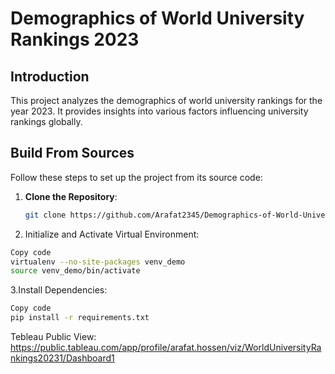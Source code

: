 # Demographics of World University Rankings 2023

## Introduction
This project analyzes the demographics of world university rankings for the year 2023. It provides insights into various factors influencing university rankings globally.

## Build From Sources
Follow these steps to set up the project from its source code:

1. **Clone the Repository**:
   ```bash
   git clone https://github.com/Arafat2345/Demographics-of-World-University-Rankings-2023.git
   ```
2. Initialize and Activate Virtual Environment:
 ```bash
Copy code
virtualenv --no-site-packages venv_demo
source venv_demo/bin/activate
 ```
3.Install Dependencies:
```bash
Copy code
pip install -r requirements.txt
```
Tebleau Public View: https://public.tableau.com/app/profile/arafat.hossen/viz/WorldUniversityRankings20231/Dashboard1
